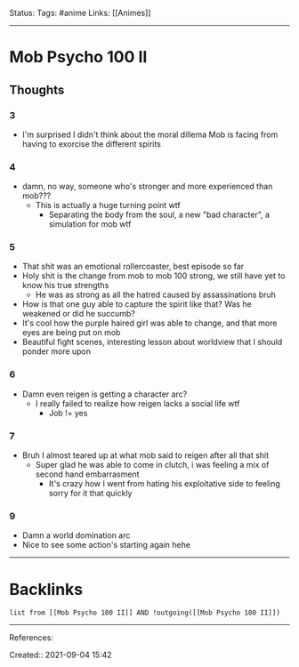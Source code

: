Status: 
Tags: #anime
Links: [[Animes]]
___
# Mob Psycho 100 II
## Thoughts
### 3
- I'm surprised I didn't think about the moral dillema Mob is facing from having to exorcise the different spirits
### 4
- damn, no way, someone who's stronger and more experienced than mob???
	- This is actually a huge turning point wtf
		- Separating the body from the soul, a new "bad character", a simulation for mob wtf
### 5
- That shit was an emotional rollercoaster, best episode so far
- Holy shit is the change from mob to mob 100 strong, we still have yet to know his true strengths
	- He was as strong as all the hatred caused by assassinations bruh
- How is that one guy able to capture the spirit like that? Was he weakened or did he succumb?
- It's cool how the purple haired girl was able to change, and that more eyes are being put on mob
- Beautiful fight scenes, interesting lesson about worldview that I should ponder more upon
### 6
- Damn even reigen is getting a character arc?
	- I really failed to realize how reigen lacks a social life wtf
		- Job != yes
### 7
- Bruh I almost teared up at what mob said to reigen after all that shit
	- Super glad he was able to come in clutch, i was feeling a mix of second hand embarrasment
		- It's crazy how I went from hating his exploitative side to feeling sorry for it that quickly
### 9
- Damn a world domination arc
- Nice to see some action's starting again hehe
___
# Backlinks
```dataview
list from [[Mob Psycho 100 II]] AND !outgoing([[Mob Psycho 100 II]])
```
___
References:

Created:: 2021-09-04 15:42

